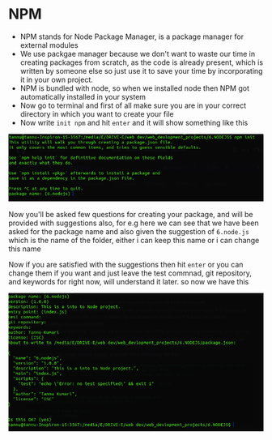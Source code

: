 # NPM 
* NPM stands for Node Package Manager, is a package manager for external modules
* We use packgae manager because we don't want to waste our time in creating packages from scratch, as the code is already present, which is written by someone else so just use it to save your time by incorporating it in your own project.
* NPM is bundled with node, so when we installed node then NPM got automatically installed in your system  
* Now go to terminal and first of all make sure you are in your correct directory in which you want to create your file
* Now write ``` init npm ``` and hit ``` enter ``` and it will show something like this

![image](https://github.com/tannuchoudhary/WebDev/blob/main/Images/npm%20init.png)

Now you'll be asked few questions for creating your package, and will be provided with suggestions also, for e.g here we can see that we have been asked for the package name and also given the suggestion of ``` 6.node.js ``` which is the name of the folder, either i can keep this name or i can change this name

Now if you are satisfied with the suggestions then hit ``` enter ``` or you can change them if you want and just leave the test commnad, git repository, and keywords for right now, will understand it later.
so now we  have this

![image](https://github.com/tannuchoudhary/WebDev/blob/main/Images/npm%20init2.png)

